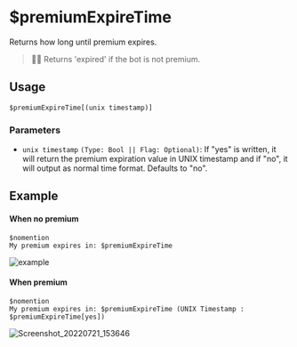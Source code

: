 # $premiumExpireTime
Returns how long until premium expires.
> 🧙‍♂️ Returns 'expired' if the bot is not premium.

## Usage
```
$premiumExpireTime[(unix timestamp)]
```
### Parameters 
- `unix timestamp` `(Type: Bool || Flag: Optional)`: If "yes" is written, it will return the premium expiration value in UNIX timestamp and if "no", it will output as normal time format. Defaults to "no".

## Example

#### When no premium
```
$nomention
My premium expires in: $premiumExpireTime
```
![example](https://user-images.githubusercontent.com/69215413/123555040-38c9bc80-d751-11eb-963d-92c7b36f9d38.png)

#### When premium
```
$nomention
My premium expires in: $premiumExpireTime (UNIX Timestamp : $premiumExpireTime[yes])
```
![Screenshot_20220721_153646](https://user-images.githubusercontent.com/95774950/180188899-4a28bfcf-5180-4f35-9491-525c9a9c2c32.png)
